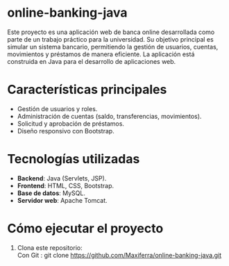 # online-banking-java
Este proyecto es una aplicación web de banca online desarrollada como parte de un trabajo práctico para la universidad. Su objetivo principal es simular un sistema bancario, permitiendo la gestión de usuarios, cuentas, movimientos y préstamos de manera eficiente.  La aplicación está construida en Java  para el desarrollo de aplicaciones web.

# Características principales
- Gestión de usuarios y roles.
- Administración de cuentas (saldo, transferencias, movimientos).
- Solicitud y aprobación de préstamos.
- Diseño responsivo con Bootstrap.

# Tecnologías utilizadas
- **Backend**: Java (Servlets, JSP).
- **Frontend**: HTML, CSS, Bootstrap.
- **Base de datos**: MySQL.
- **Servidor web**: Apache Tomcat.

# Cómo ejecutar el proyecto
1. Clona este repositorio:   
 Con Git : git clone https://github.com/Maxiferra/online-banking-java.git
   
